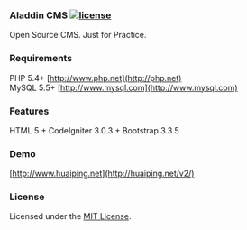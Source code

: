 ### Aladdin CMS [![license](https://img.shields.io/badge/license-MIT-brightgreen.svg?style=flat)](https://github.com/huaiping/aladdin/blob/master/LICENSE)  
Open Source CMS. Just for Practice.

### Requirements
PHP 5.4+ [http://www.php.net](http://php.net)  
MySQL 5.5+ [http://www.mysql.com](http://www.mysql.com)

### Features
HTML 5 + CodeIgniter 3.0.3 + Bootstrap 3.3.5

### Demo
[http://www.huaiping.net](http://huaiping.net/v2/)

### License
Licensed under the [MIT License](https://github.com/huaiping/aladdin/blob/master/LICENSE).
